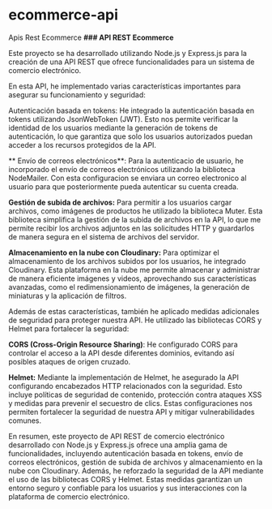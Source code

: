 # ecommerce-api
Apis Rest Ecommerce
**### API REST Ecommerce**

Este proyecto se ha desarrollado utilizando Node.js y Express.js para la creación de una API REST que ofrece funcionalidades para un sistema de comercio electrónico.

En esta API, he implementado varias características importantes para asegurar su funcionamiento y seguridad:

Autenticación basada en tokens: He integrado la autenticación basada en tokens utilizando JsonWebToken (JWT). Esto nos permite verificar la identidad de los usuarios mediante la generación de tokens de autenticación, lo que garantiza que solo los usuarios autorizados puedan acceder a los recursos protegidos de la API.

** Envío de correos electrónicos**: Para la autenticacio de usuario, he incorporado el envío de correos electrónicos utilizando la biblioteca NodeMailer. Con esta configuracion se enviara un correo electronico al usuario para que posteriormente pueda autenticar su cuenta creada.

**Gestión de subida de archivos:** Para permitir a los usuarios cargar archivos, como imágenes de productos he utilizado la biblioteca Muter. Esta biblioteca simplifica la gestión de la subida de archivos en la API, lo que me permite recibir los archivos adjuntos en las solicitudes HTTP y guardarlos de manera segura en el sistema de archivos del servidor.

**Almacenamiento en la nube con Cloudinary:** Para optimizar el almacenamiento de los archivos subidos por los usuarios, he integrado Cloudinary. Esta plataforma en la nube me permite almacenar y administrar de manera eficiente imágenes y videos, aprovechando sus características avanzadas, como el redimensionamiento de imágenes, la generación de miniaturas y la aplicación de filtros.

Además de estas características, también he aplicado medidas adicionales de seguridad para proteger nuestra API. He utilizado las bibliotecas CORS y Helmet para fortalecer la seguridad:

**CORS (Cross-Origin Resource Sharing)**: He configurado CORS para controlar el acceso a la API desde diferentes dominios, evitando así posibles ataques de origen cruzado.

**Helmet:** Mediante la implementación de Helmet, he asegurado la API configurando encabezados HTTP relacionados con la seguridad. Esto incluye políticas de seguridad de contenido, protección contra ataques XSS y medidas para prevenir el secuestro de clics. Estas configuraciones nos permiten fortalecer la seguridad de nuestra API y mitigar vulnerabilidades comunes.

En resumen, este proyecto de API REST de comercio electrónico desarrollado con Node.js y Express.js ofrece una amplia gama de funcionalidades, incluyendo autenticación basada en tokens, envío de correos electrónicos, gestión de subida de archivos y almacenamiento en la nube con Cloudinary. Además, he reforzado la seguridad de la API mediante el uso de las bibliotecas CORS y Helmet. Estas medidas garantizan un entorno seguro y confiable para los usuarios y sus interacciones con la plataforma de comercio electrónico.
